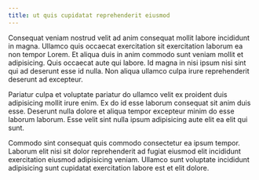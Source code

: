 ```yaml
---
title: ut quis cupidatat reprehenderit eiusmod
---
```


Consequat veniam nostrud velit ad anim consequat mollit labore incididunt in magna. Ullamco quis occaecat exercitation sit exercitation laborum ea non tempor Lorem. Et aliqua duis in anim commodo sunt veniam mollit et adipisicing. Quis occaecat aute qui labore. Id magna in nisi ipsum nisi sint qui ad deserunt esse id nulla. Non aliqua ullamco culpa irure reprehenderit deserunt ad excepteur.

Pariatur culpa et voluptate pariatur do ullamco velit ex proident duis adipisicing mollit irure enim. Ex do id esse laborum consequat sit anim duis esse. Deserunt nulla dolore et aliqua tempor excepteur minim do esse laborum laborum. Esse velit sint nulla ipsum adipisicing aute elit ea elit qui sunt.

Commodo sint consequat quis commodo consectetur ea ipsum tempor. Laborum elit nisi sit dolor reprehenderit ad fugiat eiusmod elit incididunt exercitation eiusmod adipisicing veniam. Ullamco sunt voluptate incididunt adipisicing sunt cupidatat exercitation labore est et elit dolore.
